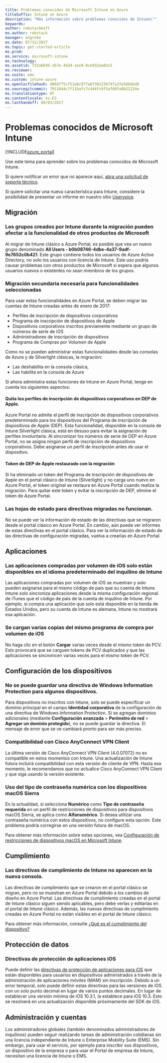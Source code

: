 ```yaml
---
title: Problemas conocidos de Microsoft Intune en Azure
titleSuffix: Intune on Azure
description: "Más información sobre problemas conocidos de Intune\""
keywords: 
author: robstackmsft
ms.author: robstack
manager: angrobe
ms.date: 07/31/2017
ms.topic: get-started-article
ms.prod: 
ms.service: microsoft-intune
ms.technology: 
ms.assetid: f33a6645-a57e-4424-a1e9-0ce932ea83c5
ms.reviewer: 
ms.suite: ems
ms.custom: intune-azure
ms.openlocfilehash: d069775cf51e8c077a6f30123bf4fa2fe58b6bd8
ms.sourcegitcommit: 79116d4c7f11bafc7c444fc9f5af80fa0b21224e
ms.translationtype: HT
ms.contentlocale: es-ES
ms.lasthandoff: 08/03/2017
---
```

# <a name="known-issues-in-microsoft-intune"></a>Problemas conocidos de Microsoft Intune


[!INCLUDE[azure_portal](./includes/azure_portal.md)]


Use este tema para aprender sobre los problemas conocidos de Microsoft Intune.

Si quiere notificar un error que no aparece aquí, [abra una solicitud de soporte técnico](get-support.md).

Si quiere solicitar una nueva característica para Intune, considere la posibilidad de presentar un informe en nuestro sitio [Uservoice](https://microsoftintune.uservoice.com/forums/291681-ideas/category/189016-azure-admin-console).

## <a name="migration"></a>Migración

### <a name="groups-created-by-intune-during-migration-might-affect-functionality-of-other-microsoft-products"></a>Los grupos creados por Intune durante la migración pueden afectar a la funcionalidad de otros productos de Microsoft

Al migrar de Intune clásico a Azure Portal, es posible que vea un nuevo grupo denominado **All Users - b0b08746-4dbe-4a37-9adf-9e7652c0b421**. Este grupo contiene todos los usuarios de Azure Active Directory, no solo los usuarios con licencia de Intune. Este uso podría causar problemas con otros productos de Microsoft si espera que algunos usuarios nuevos o existentes no sean miembros de los grupos.

### <a name="secondary-migration-required-for-select-capabilities"></a>Migración secundaria necesaria para funcionalidades seleccionadas

Para usar estas funcionalidades en Azure Portal, se deben migrar las cuentas de Intune creadas antes de enero de 2017:

- Perfiles de inscripción de dispositivos corporativos
- Programa de inscripción de dispositivos de Apple
- Dispositivos corporativos inscritos previamente mediante un grupo de números de serie de iOS
- Administradores de inscripción de dispositivos
- Programa de Compras por Volumen de Apple

Como no se pueden administrar estas funcionalidades desde las consolas de Azure y de Silverlight clásicas, la migración:
- Las deshabilita en la consola clásica,
- Las habilita en la consola de Azure  

Si ahora administra estas funciones de Intune en Azure Portal, tenga en cuenta los siguientes aspectos:

#### <a name="removes-default-corporate-device-enrollment-profiles-in-apple-dep"></a>Quita los perfiles de inscripción de dispositivos corporativos en DEP de Apple.
Azure Portal no admite el perfil de inscripción de dispositivos corporativos predeterminado para los dispositivos del Programa de inscripción de dispositivos de Apple (DEP). Esta funcionalidad, disponible en la consola de Intune Silverlight clásica, está en desuso para evitar la asignación de perfiles involuntaria. Al sincronizar los números de serie de DEP en Azure Portal, no se asigna ningún perfil de inscripción de dispositivos corporativos. Debe asignarse un perfil de inscripción antes de usar el dispositivo.

#### <a name="apple-dep-token-restored-with-migration"></a>Token de DEP de Apple restaurado con la migración

Si ha eliminado un token del Programa de inscripción de dispositivos de Apple en el portal clásico de Intune (Silverlight) y no carga uno nuevo en Azure Portal, el token original se restaura en Azure Portal cuando realiza la migración. Para quitar este token y evitar la inscripción de DEP, elimine el token de Azure Portal.

### <a name="status-blades-for-migrated-policies-do-not-work"></a>Las hojas de estado para directivas migradas no funcionan.

No se puede ver la información de estado de las directivas que se migraron desde el portal clásico en Azure Portal. En cambio, aún puede ver informes de estas directivas en el portal clásico. Para ver la información de estado de las directivas de configuración migradas, vuelva a crearlas en Azure Portal.

## <a name="apps"></a>Aplicaciones

### <a name="ios-volume-purchased-apps-only-available-in-default-intune-tenant-language"></a>Las aplicaciones compradas por volumen de iOS solo están disponibles en el idioma predeterminado del inquilino de Intune
Las aplicaciones compradas por volumen de iOS se muestran y solo pueden asignarse para el mismo código de país que su cuenta de Intune. Intune solo sincroniza aplicaciones desde la misma configuración regional de iTunes que el código de país de la cuenta de inquilino de Intune. Por ejemplo, si compra una aplicación que solo está disponible en la tienda de Estados Unidos, pero su cuenta de Intune es alemana, Intune no mostrará esa aplicación.

### <a name="multiple-copies-of-the-same-ios-volume-purchase-program-are-uploaded"></a>Se cargan varias copias del mismo programa de compra por volumen de iOS
No haga clic en el botón **Cargar** varias veces desde el mismo token de PCV. Esto provocará que se carguen tokens de PCV duplicados y que las aplicaciones se sincronicen varias veces para el mismo token de PCV. 

<!-- ## Groups -->

## <a name="device-configuration"></a>Configuración de los dispositivos

### <a name="you-cannot-save-a-windows-information-protection-policy-for-some-devices"></a>No se puede guardar una directiva de Windows Information Protection para algunos dispositivos.

Para dispositivos no inscritos con Intune, solo se puede especificar un dominio principal en el campo **Identidad corporativa** de la configuración de una directiva de Windows Information Protection.
Si se agregan dominios adicionales (mediante **Configuración avanzada** > **Perímetro de red** > **Agregar un dominio protegido**), no se puede guardar la directiva. El mensaje de error que se ve cambiará pronto para ser más preciso.

### <a name="cisco-anyconnect-vpn-client-support"></a>Compatibilidad con Cisco AnyConnect VPN Client
 
La última versión de Cisco AnyConnect VPN Client (4.0.07072) no es compatible en estos momentos con Intune. Una actualización de Intune futura incluirá compatibilidad con esta versión de cliente de VPN. Hasta ese momento, le recomendamos que no actualice Cisco AnyConnect VPN Client y que siga usando la versión existente.

### <a name="using-the-numeric-password-type-with-macos-sierra-devices"></a>Uso del tipo de contraseña numérica con los dispositivos macOS Sierra

En la actualidad, si selecciona **Numérico** como **Tipo de contraseña requerida** en un perfil de restricciones de dispositivos para dispositivos macOS Sierra, se aplica como **Alfanumérico**. Si desea utilizar una contraseña numérica con estos dispositivos, no configure esta opción.
Este problema podría corregirse en una versión futura de macOS.

Para obtener más información sobre estas opciones, vea [Configuración de restricciones de dispositivos macOS en Microsoft Intune](device-restrictions-macos.md).

## <a name="compliance"></a>Cumplimiento

### <a name="compliance-policies-from-intune-do-not-show-up-in-new-console"></a>Las directivas de cumplimiento de Intune no aparecen en la nueva consola.

Las directivas de cumplimiento que se crearon en el portal clásico se migran, pero no se muestran en Azure Portal debido a los cambios de diseño en Azure Portal. Las directivas de cumplimiento creadas en el portal de Intune clásico siguen siendo aplicables, pero debe verlas y editarlas en el portal de Intune clásico.
Además, las nuevas directivas de cumplimiento creadas en Azure Portal no están visibles en el portal de Intune clásico.

Para obtener más información, consulte [¿Qué es el cumplimiento del dispositivo?](device-compliance.md)

<!-- ## Enrollment -->


## <a name="data-protection"></a>Protección de datos

### <a name="ios-app-protection-policies"></a>Directivas de protección de aplicaciones iOS

Puede definir las [directivas de protección de aplicaciones para iOS](app-protection-policy-settings-ios.md) que están disponibles para usuarios en dispositivos administrados a través de la administración de aplicaciones móviles (MAM) sin inscripción. Debido a un error temporal, solo puede definir estas directivas para las versiones de iOS con un solo punto decimal en lugar de varios puntos decimales. En lugar de establecer una versión mínima de iOS 10.3.1, la establece para iOS 10.3. Esto se resolverá en una actualización disponible próximamente del SDK de iOS.


## <a name="administration-and-accounts"></a>Administración y cuentas

Los administradores globales (también denominados administradores de inquilinos) pueden seguir realizando tareas de administración cotidianas sin una licencia independiente de Intune o Enterprise Mobility Suite (EMS). Sin embargo, para usar el servicio, por ejemplo para inscribir sus dispositivos, un dispositivo de la empresa o para usar el Portal de empresa de Intune, necesitan una licencia de Intune o EMS.

<!-- ## Additional items -->












 
